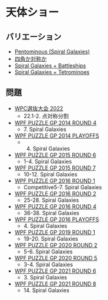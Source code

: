 # 天体ショー

## バリエーション
- [Pentominous (Spiral Galaxies)](pentominous_spiralgalaxies.md)
- [四角か対称か](shikaku_spiralgalaxies.md)
- [Spiral Galaxies + Battleships](spiralgalaxies_battleships.md)
- [Spiral Galaxies + Tetrominoes](spiralgalaxies_tetrominoes.md)

## 問題
- [WPC選抜大会 2022](../questions/jwpc2022.md)
	- 22.1-2. 点対称分割
- [WPF PUZZLE GP 2014 ROUND 4](../questions/wpfpgp2014_4.md)
	- 7\. Spiral Galaxies
- [WPF PUZZLE GP 2014 PLAYOFFS](../questions/wpfpgp2014_po.md)
	- 4. Spiral Galaxies
- [WPF PUZZLE GP 2015 ROUND 6](../questions/wpfpgp2015_6.md)
	- 1-4. Spiral Galaxies
- [WPF PUZZLE GP 2015 ROUND 7](../questions/wpfpgp2015_7.md)
	- 10-12. Spiral Galaxies
- [WPF PUZZLE GP 2016 ROUND 1](../questions/wpfpgp2016_1.md)
	- Competitive5-7. Spiral Galaxies
- [WPF PUZZLE GP 2016 ROUND 2](../questions/wpfpgp2016_2.md)
	- 25-28. Spiral Galaxies
- [WPF PUZZLE GP 2016 ROUND 4](../questions/wpfpgp2016_4.md)
	- 36-38. Spiral Galaxies
- [WPF PUZZLE GP 2016 PLAYOFFS](../questions/wpfpgp2016_po.md)
	- 4\. Spiral Galaxies
- [WPF PUZZLE GP 2019 ROUND 1](../questions/wpfpgp2019_1.md)
	- 19-20. Spiral Galaxies
- [WPF PUZZLE GP 2020 ROUND 2](../questions/wpfpgp2020_2.md)
	- 5-6. Spiral Galaxies
- [WPF PUZZLE GP 2020 ROUND 5](../questions/wpfpgp2020_5.md)
	- 3-4. Spiral Galaxies
- [WPF PUZZLE GP 2021 ROUND 6](../questions/wpfpgp2021_6.md)
	- 3\. Spiral Galaxies
- [WPF PUZZLE GP 2021 ROUND 8](../questions/wpfpgp2021_8.md)
	- 14\. Spiral Galaxies
